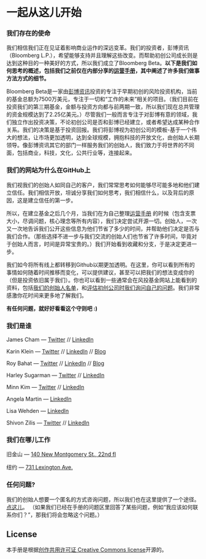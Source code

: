 # 一起从这儿开始

### 我们存在的使命
我们相信我们正在见证着影响商业运作的深远变革。我们的投资者，彭博资讯（Bloomberg L.P.），希望能够支持并且理解这些改变。而帮助初创公司成长则是达到这种目的一种美好的方式，所以我们成立了Bloomberg Beta。**以下是我们如何思考的概述，包括我们之前仅在内部分享的[运营手册](https://github.com/Bloomberg-Beta/Manual/blob/master/1%20-%20Manual.md)，其中阐述了许多我们做事方法方式的细节。**

Bloomberg Beta是一家由[彭博资讯](https://www.bloomberg.com/company/)投资的专注于早期初创的风险投资机构，当前的基金总额为7500万美元，专注于一切和“工作的未来”相关的项目。（我们目前在投资我们的第三期基金，金额与投资方向都与前两期一致，所以我们现在总共管理的资金规模达到了2.25亿美元。）尽管我们一般而言专注于对彭博有意的领域，我们独立作出投资决策，不论初创公司是否和彭博已经建立，或者希望达成某种合作关系。我们的决策是基于投资回报。我们将彭博视为初创公司的模板-基于一个伟大的想法，让市场更加透明，达到全球规模，拥抱科技的开放文化，由创始人长期领导。像彭博资讯其它的部门一样服务我们的创始人，我们致力于将世界的不同面，包括商业，科技，文化，公共行业等，连接起来。

### 我们的网站为什么在GitHub上
我们视我们的创始人如同自己的客户，我们常常思考如何能够尽可能多地和他们建立信任。我们相信开放，坦诚分享我们如何思考，我们相信什么，以及背后的原因，这是建立信任的第一步。

所以，在建立基金之后几个月，当我们在为自己整理[运营手册](https://github.com/Bloomberg-Beta/Manual/blob/master/1%20-%20Manual.md) 的时候（包含支票大小，尽调问题，核心理念等所有内容），我们决定尝试开源一切。创始人，一次又一次地告诉我们公开这些信息为他们节省了多少的时间，并帮助他们决定是否与我们合作。（那些选择不进一步与我们交流的创始人们也节省了许多时间，毕竟对于创始人而言，时间是异常宝贵的。）我们开始看到收藏和分支，于是决定更进一步。

我们如今将所有线上都转移到Github以期更加透明。在这里，你可以看到所有的事情如何随着时间推移而变化，可以提供建议，甚至可以把我们的想法变成你的（但是投资依旧属于我们）。你也可以看到一些通常会在风投基金网站上能看到的资料，包括[我们的创始人名单](https://github.com/Bloomberg-Beta/Manual/blob/master/2%20-%20In%20our%20portfolio.md)，和[评估初创公司时我们询问自己的问题](https://github.com/Bloomberg-Beta/Manual/blob/master/3%20-%20Criteria%20for%20investing.md)。我们非常感激你花时间来更多地了解我们。

**有任何问题，就好好看看这个守则吧 :)**

### 我们是谁
James Cham — [Twitter](https://twitter.com/jamescham) // [LinkedIn](https://www.linkedin.com/in/jcham)

Karin Klein — [Twitter](https://twitter.com/karinklein) // [LinkedIn](https://www.linkedin.com/in/karinklein) // [Blog](https://medium.com/@Karin)

Roy Bahat — [Twitter](https://twitter.com/roybahat) // [LinkedIn](https://www.linkedin.com/in/roybahat) // [Blog](http://also.roybahat.com/)

Harley Sugarman — [Twitter](https://twitter.com/harleysugarman) // [LinkedIn](https://www.linkedin.com/in/harleysugarman/)

Minn Kim — [Twitter](https://twitter.com/minney_cat) // [LinkedIn](https://www.linkedin.com/in/minnkim/)

Angela Martin — [LinkedIn](https://www.linkedin.com/in/martinangela/)

Lisa Wehden — [LinkedIn](https://www.linkedin.com/in/lisa-wehden-aa111385)

Shivon Zilis — [Twitter](https://twitter.com/shivon) // [LinkedIn](https://www.linkedin.com/pub/shivon-zilis/7/b35/281)

### 我们在哪儿工作
旧金山 — [140 New Montgomery St., 22nd fl](http://goo.gl/49X6hu)

纽约 — [731 Lexington Ave.](http://goo.gl/tt3m7f)

### 任何问题?
我们的创始人想要一个匿名的方式咨询问题，所以我们也在这里提供了一个途径。 [点这儿](http://tiny.cc/AUA)。
（如果我们已经在手册的问题区里回答了某些问题，例如“我应该如何联系你们？”，那我们将会忽略这个问题。）

## License
本手册是根据[创作共用许可证 Creative Commons license](http://creativecommons.org/licenses/by/3.0/deed.en_US)开源的。
